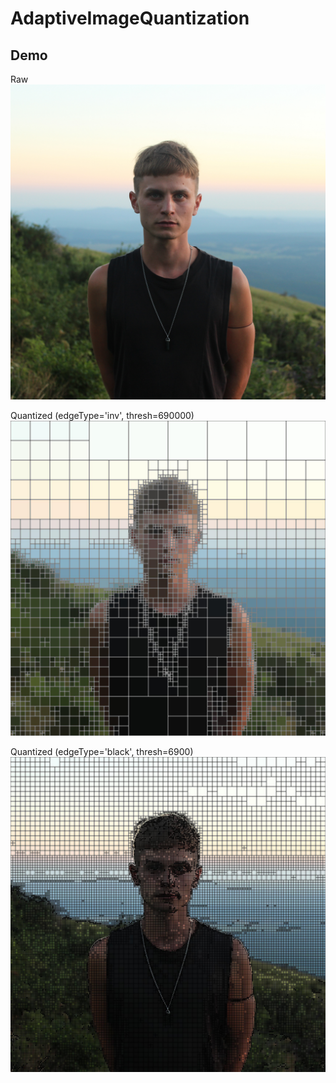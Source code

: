 # AdaptiveImageQuantization

## Demo
Raw
!["Demo Image (raw)"](https://github.com/wunderwald/AdaptiveImageQuantization/blob/master/input.jpg)

Quantized (edgeType='inv', thresh=690000)
!["Demo Image (quantized)"](https://github.com/wunderwald/AdaptiveImageQuantization/blob/master/out/out_690000_inv.jpg)


Quantized (edgeType='black', thresh=6900)
!["Demo Image (quantized)"](https://github.com/wunderwald/AdaptiveImageQuantization/blob/master/out/out_6900_black.jpg)

